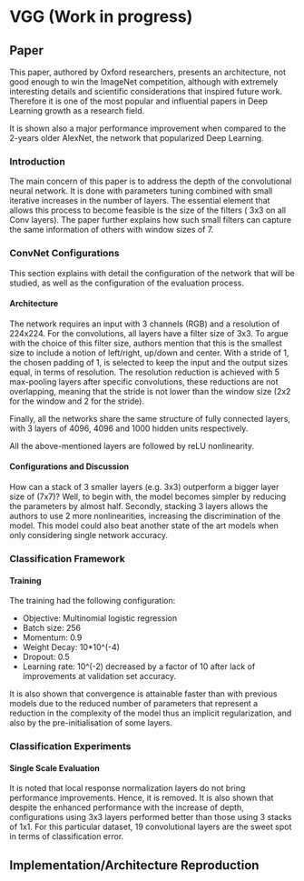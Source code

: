 # VGG (Work in progress)

## Paper 

This paper, authored by Oxford researchers, presents an architecture, not good enough to win the ImageNet competition, 
although with extremely interesting details and scientific considerations that inspired future work. Therefore it is 
one of the most popular and influential papers in Deep Learning growth as a research field.

It is shown also a major performance improvement when compared to the 2-years older AlexNet, the network that 
popularized Deep Learning.

### Introduction 

The main concern of this paper is to address the depth of the convolutional neural network. It is done with parameters tuning combined with small iterative increases in the number of layers. The essential element that allows this process to become feasible is the size of the filters ( 3x3 on all Conv layers). The paper further explains how such small filters can capture the same information of others with window sizes of 7. 


### ConvNet Configurations 

This section explains with detail the configuration of the network that will be studied, as well as the configuration of the evaluation process. 

#### Architecture

The network requires an input with 3 channels (RGB) and a resolution of 224x224. For the convolutions, all layers have a filter size of 3x3. To argue with the choice of this filter size, authors mention that this is the smallest size to include a notion of left/right, up/down and center. With a stride of 1, the chosen padding of 1, is selected to keep the input and the output sizes equal, in terms of resolution. The resolution reduction is achieved with 5 max-pooling layers after specific convolutions, these reductions are not overlapping, meaning that the stride is not lower than the window size (2x2 for the window and 2 for the stride).  

Finally, all the networks share the same structure of fully connected layers, with 3 layers of 4096, 4096 and 1000 hidden units respectively.

All the above-mentioned layers are followed by reLU nonlinearity. 

#### Configurations and Discussion 

How can a stack of 3 smaller layers (e.g. 3x3) outperform a bigger layer size of (7x7)? Well, to begin with, the model becomes simpler by reducing the parameters by almost half. Secondly, stacking 3 layers allows the authors to use 2 more nonlinearities, increasing the discrimination of the model. This model could also beat another state of the art models when only considering single network accuracy. 

### Classification Framework 

#### Training

The training had the following configuration:

- Objective: Multinomial logistic regression
- Batch size: 256
- Momentum: 0.9
- Weight Decay: 10*10^(-4)
- Dropout: 0.5
- Learning rate: 10^(-2) decreased by a factor of 10 after lack of improvements at validation set accuracy.

It is also shown that convergence is attainable faster than with previous models due to the reduced number of parameters that represent a reduction in the complexity of the model thus an implicit regularization, and also by the pre-initialisation of some layers. 

### Classification Experiments 

#### Single Scale Evaluation 

It is noted that local response normalization layers do not bring performance improvements. Hence, it is removed. It is also shown that despite the enhanced performance with the increase of depth, configurations using 3x3 layers performed better than those using 3 stacks of 1x1. For this particular dataset, 19 convolutional layers are the sweet spot in terms of classification error.  


## Implementation/Architecture Reproduction 

